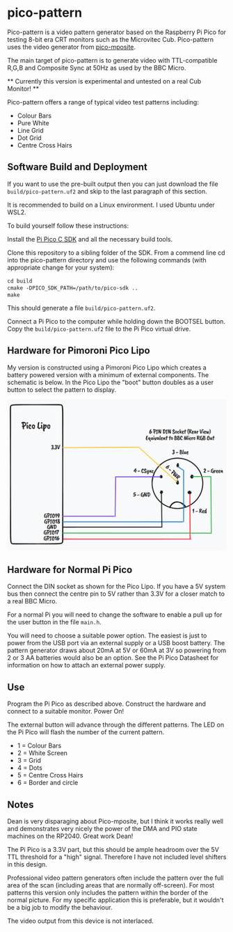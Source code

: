# pico-pattern

Pico-pattern is a video pattern generator based on the Raspberry Pi Pico for testing 8-bit era CRT monitors such as the Microvitec Cub. Pico-pattern uses the video generator from [pico-mposite](https://github.com/breakintoprogram/pico-mposite).

The main target of pico-pattern is to generate video with TTL-compatible R,G,B and Composite Sync at 50Hz as used by the BBC Micro.

** Currently this version is experimental and untested on a real Cub Monitor! **

Pico-pattern offers a range of typical video test patterns including:

- Colour Bars
- Pure White
- Line Grid
- Dot Grid
- Centre Cross Hairs

## Software Build and Deployment

If you want to use the pre-built output then you can just download the file `build/pico-pattern.uf2` and skip to the last paragraph of this section. 

It is recommended to build on a Linux environment. I used Ubuntu under WSL2.

To build yourself follow these instructions:

Install the [Pi Pico C SDK](https://github.com/raspberrypi/pico-sdk) and all the necessary build tools.

Clone this repository to a sibling folder of the SDK. From a commend line cd into the pico-pattern directory and use the following commands (with appropriate change for your system):

```
cd build
cmake -DPICO_SDK_PATH=/path/to/pico-sdk ..
make
```

This should generate a file `build/pico-pattern.uf2`. 


Connect a Pi Pico to the computer while holding down the BOOTSEL button. Copy the `build/pico-pattern.uf2` file to the Pi Pico virtual drive.

## Hardware for Pimoroni Pico Lipo

My version is constructed using a Pimoroni Pico Lipo which creates a battery powered version with a minimum of external components. The schematic is below. In the Pico Lipo the "boot" button doubles as a user button to select the pattern to display.

![Pico Lipo Schematic](schematic.png)

## Hardware for Normal Pi Pico

Connect the DIN socket as shown for the Pico Lipo. If you have a 5V system bus then connect the centre pin to 5V rather than 3.3V for a closer match to a real BBC Micro.

For a normal Pi you will need to change the software to enable a pull up for the user button in the file `main.h`.

You will need to choose a suitable power option. The easiest is just to power from the USB port via an external supply or a USB boost battery. The pattern generator draws about 20mA at 5V or 60mA at 3V so powering from 2 or 3 AA batteries would also be an option. See the Pi Pico Datasheet for information on how to attach an external power supply.


## Use 

Program the Pi Pico as described above. Construct the hardware and connect to a suitable monitor. Power On!

The external button will advance through the different patterns. The LED on the Pi Pico will flash the number of the current pattern.

- 1 = Colour Bars
- 2 = White Screen
- 3 = Grid
- 4 = Dots
- 5 = Centre Cross Hairs
- 6 = Border and circle


## Notes

Dean is very disparaging about Pico-mposite, but I think it works really well and demonstrates very nicely the power of the DMA and PIO state machines on the RP2040. Great work Dean! 

The Pi Pico is a 3.3V part, but this should be ample headroom over the 5V TTL threshold for a "high" signal. Therefore I have not included level shifters in this design.

Professional video pattern generators often include the pattern over the full area of the scan (including areas that are normally off-screen). For most patterns this version only includes the pattern within the border of the normal picture. For my specific application this is preferable, but it wouldn't be a big job to modify the behaviour.

The video output from this device is not interlaced.
